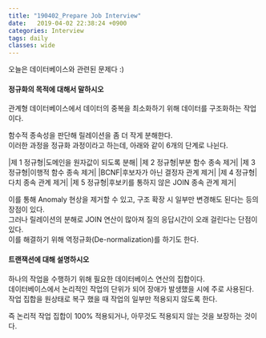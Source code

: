 ```yaml
---
title: "190402_Prepare Job Interview"
date:   2019-04-02 22:38:24 +0900
categories: Interview
tags: daily
classes: wide
---
```


오늘은 데이터베이스와 관련된 문제다 :)

#### 정규화의 목적에 대해서 말하시오

관계형 데이터베이스에서 데이터의 중복을 최소화하기 위해 데이터를 구조화하는 작업이다.  
  
함수적 종속성을 판단해 릴레이션을 좀 더 작게 분해한다.  
이러한 과정을 정규화 과정이라고 하는데, 아래와 같이 6개의 단계로 나뉜다.  
  
|제 1 정규형|도메인을 원자값이 되도록 분해|
|제 2 정규형|부분 함수 종속 제거|
|제 3 정규형|이행적 함수 종속 제거|
|BCNF|후보자가 아닌 결정자 관계 제거|
|제 4 정규형|다치 종속 관계 제거|
|제 5 정규형|후보키를 통하지 않은 JOIN 종속 관계 제거|
  
이를 통해 Anomaly 현상을 제거할 수 있고, 구조 확장 시 일부만 변경해도 된다는 등의 장점이 있다.  
그러나 릴레이션의 분해로 JOIN 연산이 많아져 질의 응답시간이 오래 걸린다는 단점이 있다.  
이를 해결하기 위해 역정규화(De-normalization)를 하기도 한다.  

#### 트랜잭션에 대해 설명하시오

하나의 작업을 수행하기 위해 필요한 데이터베이스 연산의 집합이다.  
데이터베이스에서 논리적인 작업의 단위가 되어 장애가 발생했을 시에 주로 사용된다.  
작업 집합을 원상태로 복구 했을 때 작업의 일부만 적용되지 않도록 한다.  
  
즉 논리적 작업 집합이 100% 적용되거나, 아무것도 적용되지 않는 것을 보장하는 것이다.  